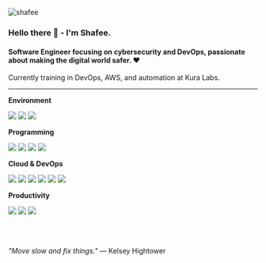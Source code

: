 ![shafee](https://github.com/user-attachments/assets/9ecc31d9-4d28-4a89-b5a1-81b7a9c4532b)


### Hello there 👋 - I'm Shafee.

#### Software Engineer focusing on cybersecurity and DevOps, passionate about making the digital world safer. ❤️

Currently training in DevOps, AWS, and automation at Kura Labs.

---

**Environment**


![](https://img.shields.io/badge/OS-macOS-red?style=flat&logo=Apple)
![](https://img.shields.io/badge/Editor-VSCode-red?style=flat&logo=visual-studio-code&logoColor=007ACC)
![](https://img.shields.io/badge/Vim-Motions-red?style=flat&logo=Vim)


**Programming**

![](https://img.shields.io/badge/Python-red?style=flat&logo=python)
![](https://img.shields.io/badge/JavaScript-red?style=flat&logo=javascript)
![](https://img.shields.io/badge/Go-red?style=flat&logo=go)
![](https://img.shields.io/badge/Bash-red?style=flat&logo=gnu-bash)

**Cloud & DevOps**

![](https://img.shields.io/badge/AWS-red?style=flat&logo=amazon)
![](https://img.shields.io/badge/Docker-red?style=flat&logo=docker)
![](https://img.shields.io/badge/Jenkins-red?style=flat&logo=jenkins&logoColor=white)
![](https://img.shields.io/badge/Terraform-red?style=flat&logo=terraform)
![](https://img.shields.io/badge/Prometheus-red?style=flat&logo=prometheus&logoColor=8B0000)
![](https://img.shields.io/badge/Grafana-red?style=flat&logo=grafana&logoColor=white)


**Productivity**

![](https://img.shields.io/badge/Notion-red?style=flat&logo=notion&logoColor=black)
![](https://img.shields.io/badge/Slack-red?style=flat&logo=slack&logoColor=611f69)
![](https://img.shields.io/badge/Discord-red?style=flat&logo=discord&logoColor=7289DA)


<br />
<br />


_"Move slow and fix things."_ ― Kelsey Hightower
